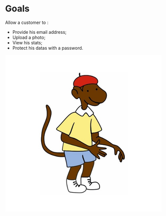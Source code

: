 # Goals
Allow a customer to :
- Provide his email address;
- Upload a photo;
- View his stats;
- Protect his datas with a password.

![Zephir](https://github.com/babar-dev/zephir/blob/master/Frontend/src/assets/zephir.jpg)

